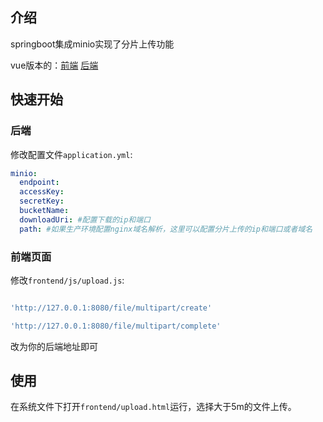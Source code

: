 
## 介绍
springboot集成minio实现了分片上传功能


vue版本的：[前端](https://github.com/WinterChenS/airportal-frontend) [后端](https://github.com/WinterChenS/airportal)

## 快速开始

### 后端

修改配置文件`application.yml`:
```yaml
minio:
  endpoint: 
  accessKey: 
  secretKey: 
  bucketName: 
  downloadUri: #配置下载的ip和端口
  path: #如果生产环境配置nginx域名解析，这里可以配置分片上传的ip和端口或者域名
```

### 前端页面

修改`frontend/js/upload.js`:
```javascript

'http://127.0.0.1:8080/file/multipart/create'

'http://127.0.0.1:8080/file/multipart/complete'

```
改为你的后端地址即可

## 使用
在系统文件下打开`frontend/upload.html`运行，选择大于5m的文件上传。
